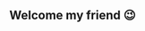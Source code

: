 ## Welcome my friend 😉

<!--
**Ayslan565/Ayslan565** is a ✨ _special_ ✨ repository because its `README.md` (this file) appears on your GitHub profile.

Here are some ideas to get you started:

- Atualmente estou trabalhando no front-end

- Comecei a estudar C# e SQL.

- sou estudante de engenharia de software.

- contatos 📞

e-mail: ayslan565@gmail.com
ig: slan_02
